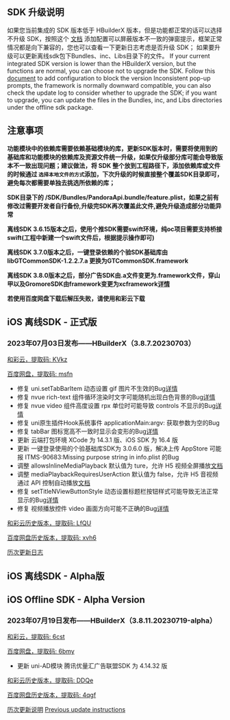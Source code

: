 ## SDK 升级说明
如果您当前集成的 SDK 版本低于 HBuilderX 版本，但是功能都正常的话可以选择不升级 SDK，按照这个 [文档](https://ask.dcloud.net.cn/article/35627) 添加配置可以屏蔽版本不一致的弹窗提示，框架正常情况都是向下兼容的，您也可以查看一下更新日志考虑是否升级 SDK； 如果要升级可以更新离线sdk包下Bundles、inc、Libs目录下的文件。
If your current integrated SDK version is lower than the HBuilderX version, but the functions are normal, you can choose not to upgrade the SDK. Follow this [document](https://ask.dcloud.net.cn/article/35627) to add configuration to block the version Inconsistent pop-up prompts, the framework is normally downward compatible, you can also check the update log to consider whether to upgrade the SDK; if you want to upgrade, you can update the files in the Bundles, inc, and Libs directories under the offline sdk package.

## 注意事项
**功能模块中的依赖库需要依赖基础模块的库，更新SDK版本时，需要将使用到的基础库和功能模块的依赖库及资源文件统一升级，如果仅升级部分库可能会导致版本不一致出现问题；建议做法，将 SDK 整个放到工程路径下，添加依赖库或文件的时候通过 `选择本地文件的方式`添加，下次升级的时候直接整个覆盖SDK目录即可，避免每次都需要单独去挑选所依赖的库；**

**SDK目录下的 /SDK/Bundles/PandoraApi.bundle/feature.plist，如果之前有修改过需要开发者自行备份,升级完SDK再次覆盖此文件,避免升级造成部分功能异常**

**离线SDK 3.6.15版本之后，使用个推SDK需要swift环境，纯oc项目需要支持桥接swift(工程中新建一个swift文件后，根据提示操作即可)**

**离线SDK 3.7.0版本之后，一键登录依赖的个验SDK基础库由libGTCommonSDK-1.2.2.7.a 更换为GTCommonSDK.framework**

**离线SDK 3.8.0版本之后，部分广告SDK由.a文件变更为.framework文件，穿山甲以及GromoreSDK由framework变更为xcframework[详情](https://nativesupport.dcloud.net.cn/AppDocs/usemodule/iOSModuleConfig/uniad.html)**

**若使用百度网盘下载后解压失败，请使用和彩云下载**


## iOS 离线SDK - 正式版

### 2023年07月03日发布——HBuilderX（3.8.7.20230703） 

[和彩云，提取码: KVkz](https://caiyun.139.com/m/i?115CeVRf1mMpK) 

[百度网盘，提取码: msfn](https://pan.baidu.com/s/1MzzRsoeUUr-Nugx2y9OH5w?pwd=msfn)

+ 修复 uni.setTabBarItem 动态设置 gif 图片不生效的Bug[详情](https://ask.dcloud.net.cn/question/171342)
+ 修复 nvue rich-text 组件循环渲染时文字可能随机出现白色背景的Bug[详情](https://ask.dcloud.net.cn/question/171090)
+ 修复 nvue video 组件高度设置 rpx 单位时可能导致 controls 不显示的Bug[详情](https://ask.dcloud.net.cn/question/171037)
+ 修复 uni原生插件Hook系统事件 applicationMain:argv: 获取参数为空的Bug
+ 修复 tabBar 图标宽高不一致时显示会变形的Bug[详情](https://ask.dcloud.net.cn/question/171037)
+ 更新 云端打包环境 XCode 为 14.3.1 版、iOS SDK 为 16.4 版
+ 更新 一键登录使用的个验基础库SDK为 3.0.6.0 版，解决上传 AppStore 可能报 ITMS-90683:Missing purpose string in info.plist 的Bug
+ 调整 allowsInlineMediaPlayback 默认值为 ture，允许 H5 视频全屏播放[文档](https://uniapp.dcloud.net.cn/collocation/manifest-app.html#full-manifest)
+ 调整 mediaPlaybackRequiresUserAction 默认值为 false，允许 H5 音视频通过 API 控制自动播放[文档](https://uniapp.dcloud.net.cn/collocation/manifest-app.html#full-manifest)
+ 修复 setTitleNViewButtonStyle 动态设置标题栏按钮样式可能导致无法正常显示的Bug[详情](https://ask.dcloud.net.cn/question/172191)
+ 修复 视频播放控件 video 画面方向可能不正确的Bug[详情](https://ask.dcloud.net.cn/question/171484)


[和彩云历史版本，提取码: LfQU](https://caiyun.139.com/m/i?115CnquNrQAQU) 

[百度网盘历史版本，提取码: xvh6](https://pan.baidu.com/s/1rxSPZe1tv5YrsVRja2545Q?pwd=xvh6)

[历次更新日志](AppDocs/download/update_history_iOS_release.md)


## iOS 离线SDK - Alpha版
## iOS Offline SDK - Alpha Version

### 2023年07月19日发布——HBuilderX（3.8.11.20230719-alpha）

[和彩云，提取码: 6cst](https://caiyun.139.com/m/i?115CnXFxMvmt5)

[百度网盘，提取码: 6bmy](https://pan.baidu.com/s/1j4OZme6KX_-oxQUd3ahqsg?pwd=6bmy)

+ 更新 uni-AD模块 腾讯优量汇广告联盟SDK 为 4.14.32 版

[和彩云历史版本，提取码: DDQe](https://caiyun.139.com/m/i?115CnXGyeucyf) 

[百度网盘历史版本，提取码: 4qgf](https://pan.baidu.com/s/1e2CGOAbMfUusRo215LiChA?pwd=4qgf)

[历次更新说明](AppDocs/download/update_history_iOS_alpha.md)
[Previous update instructions](AppDocs/download/update_history_iOS_alpha.md)

